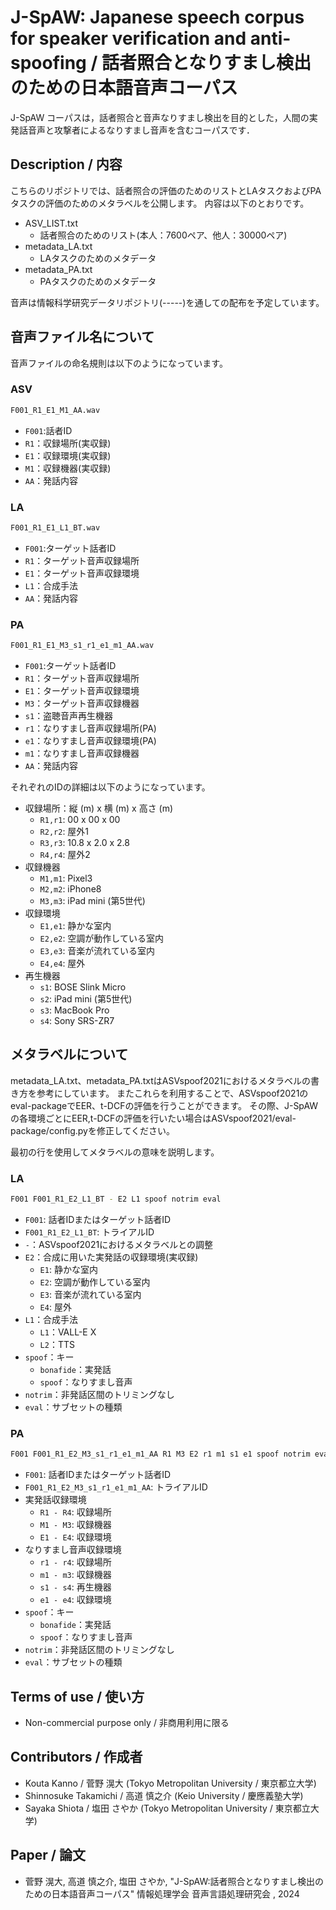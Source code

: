 # J-SpAW: Japanese speech corpus for speaker verification and anti-spoofing / 話者照合となりすまし検出のための日本語音声コーパス

J-SpAW コーパスは，話者照合と音声なりすまし検出を目的とした，人間の実発話音声と攻撃者によるなりすまし音声を含むコーパスです．


## Description / 内容
こちらのリポジトリでは、話者照合の評価のためのリストとLAタスクおよびPAタスクの評価のためのメタラベルを公開します。
内容は以下のとおりです。
* ASV_LIST.txt
    * 話者照合のためのリスト(本人：7600ペア、他人：30000ペア)
* metadata_LA.txt
    * LAタスクのためのメタデータ
* metadata_PA.txt
    * PAタスクのためのメタデータ


音声は情報科学研究データリポジトリ(-----)を通しての配布を予定しています。


## 音声ファイル名について
音声ファイルの命名規則は以下のようになっています。

### ASV
```sh
F001_R1_E1_M1_AA.wav
```
* `F001`:話者ID
* `R1`：収録場所(実収録)
* `E1`：収録環境(実収録)
* `M1`：収録機器(実収録)
* `AA`：発話内容
### LA
```sh
F001_R1_E1_L1_BT.wav
```
* `F001`:ターゲット話者ID
* `R1`：ターゲット音声収録場所
* `E1`：ターゲット音声収録環境
* `L1`：合成手法
* `AA`：発話内容
### PA
```sh
F001_R1_E1_M3_s1_r1_e1_m1_AA.wav
```
* `F001`:ターゲット話者ID
* `R1`：ターゲット音声収録場所
* `E1`：ターゲット音声収録環境
* `M3`：ターゲット音声収録機器
* `s1`：盗聴音声再生機器
* `r1`：なりすまし音声収録場所(PA)
* `e1`：なりすまし音声収録環境(PA)
* `m1`：なりすまし音声収録機器
* `AA`：発話内容


それぞれのIDの詳細は以下のようになっています。
* 収録場所：縦 (m) x 横 (m) x 高さ (m)
    * `R1,r1`: 00 x 00 x 00 
    * `R2,r2`: 屋外1
    * `R3,r3`: 10.8 x 2.0 x 2.8
    * `R4,r4`: 屋外2
* 収録機器
    * `M1,m1`: Pixel3
    * `M2,m2`: iPhone8
    * `M3,m3`: iPad mini (第5世代)
* 収録環境
    * `E1,e1`: 静かな室内
    * `E2,e2`: 空調が動作している室内
    * `E3,e3`: 音楽が流れている室内
    * `E4,e4`: 屋外
* 再生機器
    * `s1`: BOSE Slink Micro 
    * `s2`: iPad mini (第5世代)
    * `s3`: MacBook Pro
    * `s4`: Sony SRS-ZR7


## メタラベルについて
metadata_LA.txt、metadata_PA.txtはASVspoof2021におけるメタラベルの書き方を参考にしています。
またこれらを利用することで、ASVspoof2021のeval-packageでEER、t-DCFの評価を行うことができます。
その際、J-SpAWの各環境ごとにEER,t-DCFの評価を行いたい場合はASVspoof2021/eval-package/config.pyを修正してください。

最初の行を使用してメタラベルの意味を説明します。

### LA
```sh
F001 F001_R1_E2_L1_BT - E2 L1 spoof notrim eval
```
* `F001`: 話者IDまたはターゲット話者ID
* `F001_R1_E2_L1_BT`: トライアルID
* `-`：ASVspoof2021におけるメタラベルとの調整
* `E2`：合成に用いた実発話の収録環境(実収録)
    * `E1`: 静かな室内
    * `E2`: 空調が動作している室内
    * `E3`: 音楽が流れている室内
    * `E4`: 屋外
* `L1`：合成手法
    * `L1`：VALL-E X
    * `L2`：TTS
* `spoof`：キー
    * `bonafide`：実発話
    * `spoof`：なりすまし音声
* `notrim`：非発話区間のトリミングなし
* `eval`：サブセットの種類


### PA
```sh
F001 F001_R1_E2_M3_s1_r1_e1_m1_AA R1 M3 E2 r1 m1 s1 e1 spoof notrim eval
```


* `F001`: 話者IDまたはターゲット話者ID
* `F001_R1_E2_M3_s1_r1_e1_m1_AA`: トライアルID
* 実発話収録環境
  * `R1 - R4`: 収録場所
  * `M1 - M3`: 収録機器
  * `E1 - E4`: 収録環境
* なりすまし音声収録環境
  * `r1 - r4`: 収録場所
  * `m1 - m3`: 収録機器
  * `s1 - s4`: 再生機器
  * `e1 - e4`: 収録環境
* `spoof`：キー
    * `bonafide`：実発話
    * `spoof`：なりすまし音声
* `notrim`：非発話区間のトリミングなし
* `eval`：サブセットの種類


## Terms of use / 使い方
- Non-commercial purpose only / 非商用利用に限る

## Contributors / 作成者
- Kouta Kanno / 菅野 滉大 (Tokyo Metropolitan University / 東京都立大学)
- Shinnosuke Takamichi / 高道 慎之介 (Keio University / 慶應義塾大学)
- Sayaka Shiota / 塩田 さやか (Tokyo Metropolitan University / 東京都立大学)


## Paper / 論文
- 菅野 滉大, 高道 慎之介, 塩田 さやか, "J-SpAW:話者照合となりすまし検出のための日本語音声コーパス" 情報処理学会 音声言語処理研究会 , 2024
